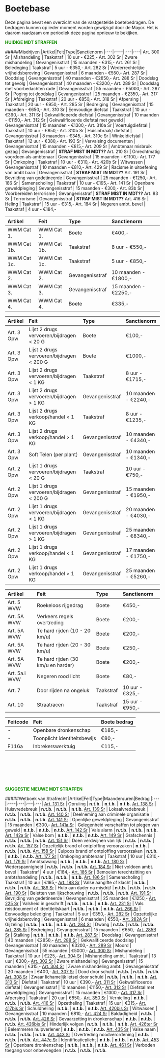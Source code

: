 # Boetebase

Deze pagina bevat een overzicht van de vastgestelde boetebedragen. 
De bedragen kunnen op ieder moment worden gewijzigd door de Mayor. 
Het is daarom raadzaam om periodiek deze pagina opnieuw te bekijken.

<span style="color: #168E02;">__HUIDIGE MDT STRAFFEN__</span>  

#####Misdrijven
|Artikel|Feit|Type|Sanctienorm
|:---|:----|:---|:---|
Art. 300 Sr | Mishandeling | Taakstraf | 10 uur - €225,-
Art. 302 Sr | Zware mishandeling | Gevangenisstraf | 15 maanden - €315,-
Art. 261 Sr | Beledeging | Taakstraf | 5 uur - €350,-
Art. 282 Sr | Wederrechtelijke vrijheidsberoving | Gevangenisstraf | 6 maanden - €550,-
Art. 287 Sr | Doodslag | Gevangenisstraf | 40 maanden - €2850,-
Art. 288 Sr | Doodslag tot gevolg | Gevangenisstraf | 40 maanden - €3200,-
Art. 289 Sr | Doodslag met voorbedachten rade | Gevangenisstraf | 55 maanden - €5000,-
Art. 287 Sr | Poging tot doodslag | Gevangenisstraf | 25 maanden - €2350,-
Art. 317 Sr | Afdreiging | Taakstraf | 20 uur - €850,-
Art. 318 Sr | Afpersing | Taakstraf | 20 uur - €950,-
Art. 285 Sr | Bedreiging | Gevangenisstraf | 15 maanden - €650,-
Art. 310 Sr | Eenvoudige diefstal | Taakstraf | 10 uur - €390,-
Art. 311 Sr | Gekwalificeerde diefstal | Gevangenisstraf | 10 maanden - €1150,-
Art. 312 Sr | Gekwalificeerde diefstal met geweld | Gevangenisstraf | 15 maanden - €1300,-
Art. 310a Sr | Voertuigdiefstal | Taakstraf | 10 uur - €850,-
Art. 310b Sr | Huisinbraak/ diefstal | Gevangenisstraf | 8 maanden - €345,-
Art. 310c Sr | Winkeldiefstal | Taakstraf | 12 uur - €380,-
Art. 193 Sr | Vervalsing documenten | Gevangenisstraf | 15 maanden - €815,-
Art. 209 Sr | Ambtenaar misbruik gezag | Gevangenisstraf | __STRAF MIST IN MDT??__
Art. 210 Sr | Onrechtmatig voordoen als ambtenaar | Gevangenisstraf | 15 maanden - €1100,-
Art. 177 Sr | Omkoping | Taakstraf | 10 uur - €310,-
Art. 420b Sr | Witwassen | Gevangenisstraf | 10 maanden - €810,-
Art. 429 Sr | Racisme in uitoefening van ambt baan | Gevangenisstraf | __STRAF MIST IN MDT??__
Art. 191 Sr | Bevrijding van gedetineerde | Gevangenisstraf | 25 maanden - €1250,-
Art. 186 Sr | Samenscholing | Taakstraf | 10 uur - €195,-
Art. 141 Sr | Openbare geweldpleging | Gevangenisstraf | 15 maanden - €300,-
Art. 83b Sr | Voorbereiden terrorisme | Gevangenisstraf | __STRAF MIST IN MDT??__
Art. 83 Sr | Terrorisme | Gevangenisstraf | __STRAF MIST IN MDT??__
Art. 416 Sr | Heling | Taakstraf | 15 uur - €315,-
Art. 184 Sr | Negeren ambt. bevel | Taakstraf | 4 uur - €184,-

|Artikel|Feit|Type|Sanctienorm
|:---|:----|:---|:---|
WWM Cat 1. | WWM Cat 1. | Boete | €400,-
WWM Cat 1b. | WWM Cat 1b. | Taakstraf | 8 uur - €550,-
WWM Cat 1c. | WWM Cat 1c. | Taakstraf | 5 uur - €850,-
WWM Cat 2. | WWM Cat 2. | Gevangenisstraf | 10 maanden - €1800,-
WWM Cat 3. | WWM Cat 3. | Gevangenisstraf | 15 maanden - €2250,-
WWM Cat 4. | WWM Cat 4. | Boete | €335,-

|Artikel|Feit|Type|Sanctienorm
|:---|:----|:---|:---|
Art. 3 Opw | Lijst 2 drugs vervoeren/bijdragen < 20 G | Boete | €100,-
Art. 3 Opw | Lijst 2 drugs vervoeren/bijdragen < 200 G | Boete | €1000,-
Art. 3 Opw | Lijst 2 drugs vervoeren/bijdragen < 1 KG | Taakstraf | 8 uur - €1715,-
Art. 3 Opw | Lijst 2 drugs vervoeren/bijdragen > 1 KG | Gevangenisstraf | 10 maanden - €2240,-
Art. 3 Opw | Lijst 2 drugs verkoop/handel < 1 KG | Taakstraf | 8 uur - €1235,-
Art. 3 Opw | Lijst 2 drugs verkoop/handel > 1 KG | Gevangenisstraf | 10 maanden - €4340,-
Art. 3 Opw | Soft Telen (per plant) | Gevangenisstraf | 10 maanden - €1340,-
Art. 2 Opw | Lijst 1 drugs vervoeren/bijdragen < 20 G | Taakstraf | 10 uur - €750,-
Art. 2 Opw | Lijst 1 drugs vervoeren/bijdragen < 200 G | Gevangenisstraf | 15 maanden - €1950,-
Art. 2 Opw | Lijst 1 drugs vervoeren/bijdragen < 1 KG | Gevangenisstraf | 20 maanden - €4030,-
Art. 2 Opw | Lijst 1 drugs vervoeren/bijdragen > 1 KG | Gevangenisstraf | 25 maanden - €8340,-
Art. 2 Opw | Lijst 1 drugs verkoop/handel < 1 KG | Gevangenisstraf | 17 maanden - €1750,-
Art. 2 Opw | Lijst 1 drugs verkoop/handel > 1 KG | Gevangenisstraf | 25 maanden - €5260,-

|Artikel|Feit|Type|Sanctienorm
|:---|:----|:---|:---|
Art. 5 WVW | Roekeloos rijgedrag | Boete | €450,-
Art. 5A WVW | Verkeers regels overtreding | Boete | €200,-
Art. 5A WVW | Te hard rijden (10 - 20 km/u) | Boete | €200,-
Art. 5A WVW | Te hard rijden (20 - 30 km/u) | Boete | €250,-
Art. 5A WVW | Te hard rijden (30 km/u en harder) | Boete | €200,-
Art. 5a.i WVW | Negeren rood licht | Boete | €80,-
Art. 7 | Door rijden na ongeluk | Taakstraf | 10 uur - €325,-
Art. 10 | Straatracen | Taakstraf | 15 uur - €950,-

|Feitcode|Feit|Boete bedrag|
|:---|:----|:---|
- | Openbare dronkenschap | €185,- |
- | Toonplicht identiteitsbewijs | €80,- |
F116a | Inbrekerswerktuig | €115,- |

<br>
<br>
<br>
<br>
<br>

<span style="color: #168E02;">__SUGGESTIE NIEUWE MDT STRAFFEN__</span>


#####Wetboek van Strafrecht
|Artikel|Feit|Type|Maanden/uren|Bedrag
|:---|:----|:---|:---|:---|
[Art. 131 Sr](/wetboek/sr/#artikel-131-opruiing) | Opruiing | __n.t.b.__ | __n.t.b.__ | __n.t.b.__
[Art. 138 Sr](/wetboek/sr/#artikel-138-huisvredebreuk) | Huisvredebreuk | __n.t.b.__ | __n.t.b.__ | __n.t.b.__
[Art. 139 Sr](/wetboek/sr/#artikel-139-lokaalvredebreuk) | Lokaalvredebreuk | __n.t.b.__ | __n.t.b.__ | __n.t.b.__
[Art. 140 Sr](/wetboek/sr/#artikel-140-deelneming-aan-criminele-organisatie) | Deelneming aan criminele organisatie | __n.t.b.__ | __n.t.b.__ | __n.t.b.__
[Art. 141 Sr](/wetboek/sr/#artikel-141-openlijke-geweldpleging) | Openlijke geweldpleging | Gevangenisstraf | 15 maanden | €300,-
[Art. 141a Sr](/wetboek/sr/#artikel-141a-gelegenheid-verschaffen-tot-plegen-van-geweld) | Gelegenheid verschaffen tot plegen van geweld | __n.t.b.__ | __n.t.b.__ | __n.t.b.__
[Art. 142 Sr](/wetboek/sr/#artikel-142-vals-alarm) | Vals alarm | __n.t.b.__ | __n.t.b.__ | __n.t.b.__
[Art. 142a Sr](/wetboek/sr/#artikel-142a-valse-bom) | Valse bom | __n.t.b.__ | __n.t.b.__ | __n.t.b.__
[Art. 149 Sr](/wetboek/sr/#artikel-149-grafschennis) | Grafschennis | __n.t.b.__ | __n.t.b.__ | __n.t.b.__
[Art. 151 Sr](/wetboek/sr/#artikel-151-doen-verdwijnen-van-lijk) | Doen verdwijnen van lijk | __n.t.b.__ | __n.t.b.__ | __n.t.b.__
[Art. 157 Sr](/wetboek/sr/#artikel-157-opzettelijk-brank-of-ontploffing-veroorzaken) | Opzettelijk brand of ontploffing veroorzaken | __n.t.b.__ | __n.t.b.__ | __n.t.b.__
[Art. 158 Sr](/wetboek/sr/#artikel-158-culpoos-brand-of-ontploffing-veroorzaken) | Culpoos brand of ontploffing veroorzaken | __n.t.b.__ | __n.t.b.__ | __n.t.b.__
[Art. 177 Sr](/wetboek/sr/#artikel-177-omkoping-ambtenaar) | Omkoping ambtenaar | Taakstraf | 10 uur | €310,-
[Art. 179 Sr](/wetboek/sr/#artikel-179-ambtsdwang) | Ambtsdwang | __n.t.b.__ | __n.t.b.__ | __n.t.b.__
[Art. 180 Sr](/wetboek/sr/#artikel-180-wederspannigheid) | Wederspannigheid | __n.t.b.__ | __n.t.b.__ | __n.t.b.__
[Art. 184 Sr](/wetboek/sr/#artikel-184-niet-voldoen-aan-ambtelijk-bevel) | Niet voldoen ambt. bevel | Taakstraf | 4 uur | €184,-
[Art. 185 Sr](/wetboek/sr/#artikel-185-bemoeien-terechtzitting-en-ambtshandeling) | Bemoeien terechtzitting en ambtshandeling | __n.t.b.__ | __n.t.b.__ | __n.t.b.__
[Art. 186 Sr](/wetboek/sr/#artikel-186-samenscholing) | Samenscholing | Taakstraf | 10 uur | €195,-
[Art. 188 Sr](/wetboek/sr/#artikel-188-valse-aangifte-of-klacht) | Valse aangifte of klacht | __n.t.b.__ | __n.t.b.__ | __n.t.b.__
[Art. 189 Sr](/wetboek/sr/#artikel-189-hulp-aan-dader-na-misdrijf) | Hulp aan dader na misdrijf | __n.t.b.__ | __n.t.b.__ | __n.t.b.__
[Art. 190 Sr](/wetboek/sr/#artikel-190-beletten-van-lijkschouwing) | Beletten van lijkschouwing | __n.t.b.__ | __n.t.b.__ | __n.t.b.__
[Art. 191 Sr](/wetboek/sr/#artikel-191-bevrijding-van-gedetineerde) | Bevrijding van gedetineerde | Gevangenisstraf | 25 maanden | €1250,-
[Art. 225 Sr](/wetboek/sr/#artikel-225-valsheid-in-geschrift) | Valsheid in geschrift | __n.t.b.__ | __n.t.b.__ | __n.t.b.__
[Art. 231 Sr](/wetboek/sr/#artikel-231-vals-reisdocument-of-identiteitskaart) | Vals reisdocument of identiteitskaart | __n.t.b.__ | __n.t.b.__ | __n.t.b.__
[Art. 266 Sr](/wetboek/sr/#artikel-266-eenvoudige-belediging) | Eenvoudige belediging | Taakstraf | 5 uur | €350,-
[Art. 282 Sr](/wetboek/sr/#artikel-282-opzettelijke-vrijheidsberoving) | Opzettelijke vrijheidsberoving | Gevangenisstraf | 6 maanden | €550,-
[Art. 282A Sr](/wetboek/sr/#artikel-282A-gijzeling) | Gijzeling | __n.t.b.__ | __n.t.b.__ | __n.t.b.__
[Art. 284 Sr](/wetboek/sr/#artikel-284-dwang) | Dwang | __n.t.b.__ | __n.t.b.__ | __n.t.b.__
[Art. 285 Sr](/wetboek/sr/#artikel-285-bedreiging-met-ernstig-misdrijf) | Bedreiging | Gevangenisstraf | 15 maanden | €650,-
[Art. 285B Sr](/wetboek/sr/#artikel-285B-staling) | Stalking | __n.t.b.__ | __n.t.b.__ | __n.t.b.__
[Art. 287 Sr](/wetboek/sr/#artikel-287-doodslag) | Doodslag | Gevangenisstraf | 40 maanden | €2850,-
[Art. 288 Sr](/wetboek/sr/#artikel-288-gekwalificeerde-doodslag) | Gekwalificeerde doodslag | Gevangenisstraf | 40 maanden | €3200,-
[Art. 289 Sr](/wetboek/sr/#artikel-289-moord) | Moord | Gevangenisstraf | 55 maanden | €5000,-
[Art. 300 Sr](/wetboek/sr/#artikel-300-mishandeling) | Mishandeling | Taakstraf | 10 uur | €225,-
[Art. 304 Sr](/wetboek/sr/#artikel-304-strafverzwarende-omstandigheden) | Mishandeling ambt. | Taakstraf | 13 uur | €300,-
[Art. 302 Sr](/wetboek/sr/#artikel-302-zware-mishandeling) | Zware mishandeling | Gevangenisstraf | 15 maanden | €315,-
[Art. 304 Sr](/wetboek/sr/#artikel-304-strafverzwarende-omstandigheden) | Zware mishandeling ambt. | Gevangenisstraf | 20 maanden | €400,-
[Art. 307 Sr](/wetboek/sr/#artikel-307-dood-door-schuld) | Dood door schuld | __n.t.b.__ | __n.t.b.__ | __n.t.b.__
[Art. 308 Sr](/wetboek/sr/#artikel-308-zwaar-lichamelijk-letsel-door-schuld) | Zwaar lichamelijk letsel door schuld | __n.t.b.__ | __n.t.b.__ | __n.t.b.__
[Art. 310 Sr](/wetboek/sr/#artikel-310-diefstal) | Diefstal | Taakstraf | 10 uur | €390,-
[Art. 311 Sr](/wetboek/sr/#artikel-311-gekwalificeerde-diefstal) | Gekwalificeerde diefstal | Gevangenisstraf | 10 maanden | €1150,-
[Art. 312 Sr](/wetboek/sr/#artikel-312-diefstal-met-geweldpleging) | Diefstal met geweldpleging | Gevangenisstraf | 15 maanden | €1300,-
[Art. 317 Sr](/wetboek/sr/#artikel-317-afpersing) | Afpersing | Taakstraf | 20 uur | €850,-
[Art. 350 Sr](/wetboek/sr/#artikel-350-beschadiging-goederendieren) | Vernieling | __n.t.b.__ | __n.t.b.__ | __n.t.b.__
[Art. 416 Sr](/wetboek/sr/#artikel-416-opzetheling) | Opzetheling | Taakstraf | 15 uur | €315,-
[Art. 417bis Sr](/wetboek/sr/#artikel-417bis-schuldheling) | Schuldheling | __n.t.b.__ | __n.t.b.__ | __n.t.b.__
[Art. 420bis Sr](/wetboek/sr/#artikel-420bis-witwassen) | Witwassen | Gevangenisstraf | 10 maanden | €810,-
[Art. 424 Sr](/wetboek/sr/#artikel-424-straatschenderij) | Baldadigheid | __n.t.b.__ | __n.t.b.__ | __n.t.b.__
[Art. 426 Sr](/wetboek/sr/#artikel-426-gevaarzetting-in-dronkenschap) | Gevaarzetting in dronkenschap | __n.t.b.__ | __n.t.b.__ | __n.t.b.__
[Art. 426bis Sr](/wetboek/sr/#artikel-426bis-hinderlijk-volgen) | Hinderlijk volgen | __n.t.b.__ | __n.t.b.__ | __n.t.b.__
[Art. 426ter Sr](/wetboek/sr/#artikel-426ter-belemmeren-hulpverlener) | Belemmeren hulpverlener | __n.t.b.__ | __n.t.b.__ | __n.t.b.__
[Art. 435 Sr](/wetboek/sr/#artikel-435-valse-naam) | Valse naam | __n.t.b.__ | __n.t.b.__ | __n.t.b.__
[Art. 443 Sr](/wetboek/sr/#artikel-443-overtreding-noodverordening) | Overtreding noodverordening | __n.t.b.__ | __n.t.b.__ | __n.t.b.__
[Art. 447e Sr](/wetboek/sr/#artikel-447e-identificatieplicht) | Identificatieplicht | __n.t.b.__ | __n.t.b.__ | __n.t.b.__
[Art. 453 Sr](/wetboek/sr/#artikel-453-openbare-dronkenschap) | Openbare dronkenschap | __n.t.b.__ | __n.t.b.__ | __n.t.b.__
[Art. 461 Sr](/wetboek/sr/#artikel-461-verboden-toegang-voor-onbevoegden) | Verboden toegang voor onbevoegden | __n.t.b.__ | __n.t.b.__ | __n.t.b.__









